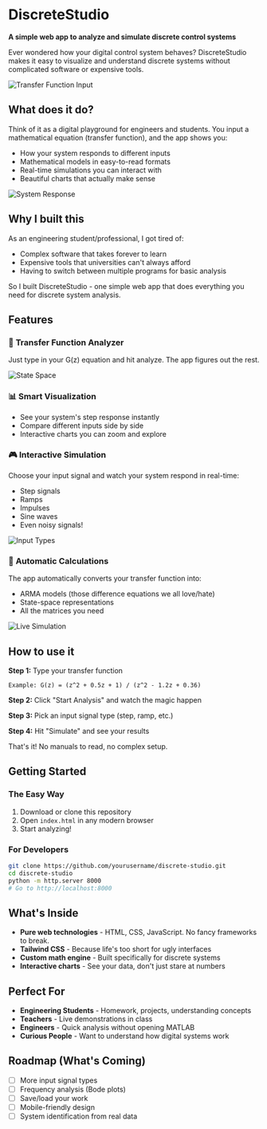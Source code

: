 # DiscreteStudio

**A simple web app to analyze and simulate discrete control systems**

Ever wondered how your digital control system behaves? DiscreteStudio makes it easy to visualize and understand discrete systems without complicated software or expensive tools.

![Transfer Function Input](image2.PNG)

## What does it do?

Think of it as a digital playground for engineers and students. You input a mathematical equation (transfer function), and the app shows you:

- How your system responds to different inputs
- Mathematical models in easy-to-read formats  
- Real-time simulations you can interact with
- Beautiful charts that actually make sense

![System Response](image1.png)

## Why I built this

As an engineering student/professional, I got tired of:
- Complex software that takes forever to learn
- Expensive tools that universities can't always afford
- Having to switch between multiple programs for basic analysis

So I built DiscreteStudio - one simple web app that does everything you need for discrete system analysis.

## Features

### 🎯 **Transfer Function Analyzer**
Just type in your G(z) equation and hit analyze. The app figures out the rest.

![State Space](image3.png)

### 📊 **Smart Visualization**
- See your system's step response instantly
- Compare different inputs side by side
- Interactive charts you can zoom and explore

### 🎮 **Interactive Simulation**
Choose your input signal and watch your system respond in real-time:
- Step signals
- Ramps  
- Impulses
- Sine waves
- Even noisy signals!

![Input Types](image4.png)

### 🔢 **Automatic Calculations**
The app automatically converts your transfer function into:
- ARMA models (those difference equations we all love/hate)
- State-space representations
- All the matrices you need

![Live Simulation](image5.png)

## How to use it

**Step 1:** Type your transfer function
```
Example: G(z) = (z^2 + 0.5z + 1) / (z^2 - 1.2z + 0.36)
```

**Step 2:** Click "Start Analysis" and watch the magic happen

**Step 3:** Pick an input signal type (step, ramp, etc.)

**Step 4:** Hit "Simulate" and see your results

That's it! No manuals to read, no complex setup.

## Getting Started

### The Easy Way
1. Download or clone this repository
2. Open `index.html` in any modern browser
3. Start analyzing!

### For Developers
```bash
git clone https://github.com/yourusername/discrete-studio.git
cd discrete-studio
python -m http.server 8000
# Go to http://localhost:8000
```

## What's Inside

- **Pure web technologies** - HTML, CSS, JavaScript. No fancy frameworks to break.
- **Tailwind CSS** - Because life's too short for ugly interfaces
- **Custom math engine** - Built specifically for discrete systems
- **Interactive charts** - See your data, don't just stare at numbers

## Perfect For

- **Engineering Students** - Homework, projects, understanding concepts
- **Teachers** - Live demonstrations in class
- **Engineers** - Quick analysis without opening MATLAB
- **Curious People** - Want to understand how digital systems work

## Roadmap (What's Coming)

- [ ] More input signal types
- [ ] Frequency analysis (Bode plots)
- [ ] Save/load your work
- [ ] Mobile-friendly design
- [ ] System identification from real data
